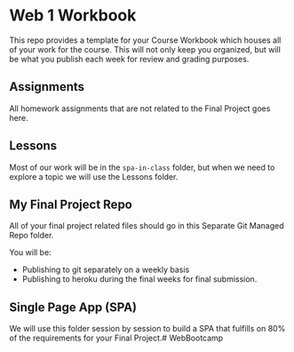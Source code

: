 # Web 1 Workbook
This repo provides a template for your Course Workbook which houses all of your work for the course. This will not only keep you organized, but will be what you publish each week for review and grading purposes.

## Assignments
All homework assignments that are not related to the Final Project goes here.

## Lessons
Most of our work will be in the `spa-in-class` folder, but when we need to explore a topic we will use the Lessons folder.

## My Final Project Repo
All of your final project related files should go in this Separate Git Managed Repo folder. 

You will be:

* Publishing to git separately on a weekly basis
* Publishing to heroku during the final weeks for final submission.

## Single Page App (SPA)
We will use this folder session by session to build a SPA that fulfills on 80% of the requirements for your Final Project.# WebBootcamp

